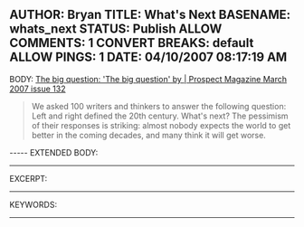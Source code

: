 AUTHOR: Bryan
TITLE: What's Next
BASENAME: whats_next
STATUS: Publish
ALLOW COMMENTS: 1
CONVERT BREAKS: __default__
ALLOW PINGS: 1
DATE: 04/10/2007 08:17:19 AM
-----
BODY:
<a title="The big question: 'The big question' by | Prospect Magazine March 2007 issue 132" href="http://www.prospect-magazine.co.uk/article_details.php?id=8339">The big question: 'The big question' by | Prospect Magazine March 2007 issue 132</a>
<blockquote>
We asked 100 writers and thinkers to answer the following question: Left and right defined the 20th century. What's next? The pessimism of their responses is striking: almost nobody expects the world to get better in the coming decades, and many think it will get worse.</blockquote>
-----
EXTENDED BODY:

-----
EXCERPT:

-----
KEYWORDS:

-----


